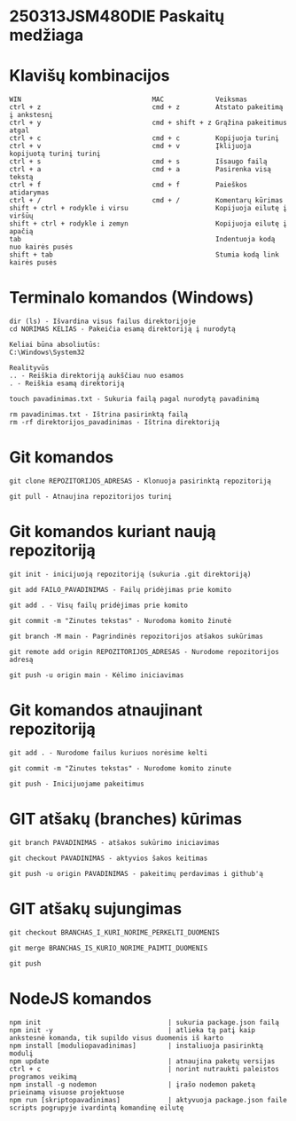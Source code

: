 # 250313JSM480DIE Paskaitų medžiaga

# Klavišų kombinacijos

    WIN                                 MAC             Veiksmas
    ctrl + z                            cmd + z         Atstato pakeitimą į ankstesnį
    ctrl + y                            cmd + shift + z Grąžina pakeitimus atgal
    ctrl + c                            cmd + c         Kopijuoja turinį
    ctrl + v                            cmd + v         Įklijuoja kopijuotą turinį turinį
    ctrl + s                            cmd + s         Išsaugo failą
    ctrl + a                            cmd + a         Pasirenka visą tekstą
    ctrl + f                            cmd + f         Paieškos atidarymas
    ctrl + /                            cmd + /         Komentarų kūrimas
    shift + ctrl + rodykle i virsu                      Kopijuoja eilutę į viršūų
    shift + ctrl + rodykle i zemyn                      Kopijuoja eilutę į apačią
    tab                                                 Indentuoja kodą nuo kairės pusės
    shift + tab                                         Stumia kodą link kairės pusės

# Terminalo komandos (Windows)
    dir (ls) - Išvardina visus failus direktorijoje
    cd NORIMAS KELIAS - Pakeičia esamą direktoriją į nurodytą  
    
    Keliai būna absoliutūs:
    C:\Windows\System32

    Realityvūs
    .. - Reiškia direktoriją aukščiau nuo esamos
    . - Reiškia esamą direktoriją

    touch pavadinimas.txt - Sukuria failą pagal nurodytą pavadinimą

    rm pavadinimas.txt - Ištrina pasirinktą failą
    rm -rf direktorijos_pavadinimas - Ištrina direktoriją 
    
# Git komandos

    git clone REPOZITORIJOS_ADRESAS - Klonuoja pasirinktą repozitoriją

    git pull - Atnaujina repozitorijos turinį

    
# Git komandos kuriant naują repozitoriją

    git init - inicijuoją repozitoriją (sukuria .git direktoriją)

    git add FAILO_PAVADINIMAS - Failų pridėjimas prie komito

    git add . - Visų failų pridėjimas prie komito

    git commit -m "Zinutes tekstas" - Nurodoma komito žinutė

    git branch -M main - Pagrindinės repozitorijos atšakos sukūrimas

    git remote add origin REPOZITORIJOS_ADRESAS - Nurodome repozitorijos adresą

    git push -u origin main - Kėlimo iniciavimas

# Git komandos atnaujinant repozitoriją

    git add . - Nurodome failus kuriuos norėsime kelti

    git commit -m "Zinutes tekstas" - Nurodome komito zinute

    git push - Inicijuojame pakeitimus

# GIT atšakų (branches) kūrimas

    git branch PAVADINIMAS - atšakos sukūrimo iniciavimas

    git checkout PAVADINIMAS - aktyvios šakos keitimas

    git push -u origin PAVADINIMAS - pakeitimų perdavimas i github'ą

# GIT atšakų sujungimas

    git checkout BRANCHAS_I_KURI_NORIME_PERKELTI_DUOMENIS 

    git merge BRANCHAS_IS_KURIO_NORIME_PAIMTI_DUOMENIS

    git push

# NodeJS komandos
    npm init                                | sukuria package.json failą 
    npm init -y                             | atlieka tą patį kaip ankstesnė komanda, tik supildo visus duomenis iš karto
    npm install [moduliopavadinimas]        | instaliuoja pasirinktą modulį
    npm update                              | atnaujina paketų versijas
    ctrl + c                                | norint nutraukti paleistos programos veikimą
    npm install -g nodemon                  | įrašo nodemon paketą prieinamą visuose projektuose
    npm run [skriptopavadinimas]            | aktyvuoja package.json faile scripts pogrupyje ivardintą komandinę eilutę